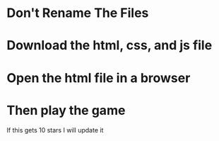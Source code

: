 # 
# Don't Rename The Files
# Download the html, css, and js file
# Open the html file in a browser
# Then play the game
If this gets 10 stars I will update it
